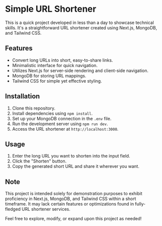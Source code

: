 # Simple URL Shortener

This is a quick project developed in less than a day to showcase technical skills. It's a straightforward URL shortener created using Next.js, MongoDB, and Tailwind CSS.

## Features

- Convert long URLs into short, easy-to-share links.
- Minimalistic interface for quick navigation.
- Utilizes Next.js for server-side rendering and client-side navigation.
- MongoDB for storing URL mappings.
- Tailwind CSS for simple yet effective styling.

## Installation

1. Clone this repository.
2. Install dependencies using `npm install`.
3. Set up your MongoDB connection in the `.env` file.
4. Run the development server using `npm run dev`.
5. Access the URL shortener at `http://localhost:3000`.

## Usage

1. Enter the long URL you want to shorten into the input field.
2. Click the "Shorten" button.
3. Copy the generated short URL and share it wherever you want.

## Note

This project is intended solely for demonstration purposes to exhibit proficiency in Next.js, MongoDB, and Tailwind CSS within a short timeframe. It may lack certain features or optimizations found in fully-fledged URL shortener services.

Feel free to explore, modify, or expand upon this project as needed!
